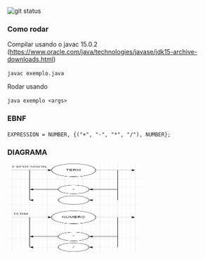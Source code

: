 ![git status](http://3.129.230.99/svg/guishas/compilador-logcomp/)

### Como rodar

Compilar usando o javac 15.0.2 (https://www.oracle.com/java/technologies/javase/jdk15-archive-downloads.html)

`javac exemplo.java`

Rodar usando

`java exemplo <args>`

### EBNF

`EXPRESSION = NUMBER, {("+", "-", "*", "/"), NUMBER};`

### DIAGRAMA

<img src="diagrama.png" width="300" height="200">

